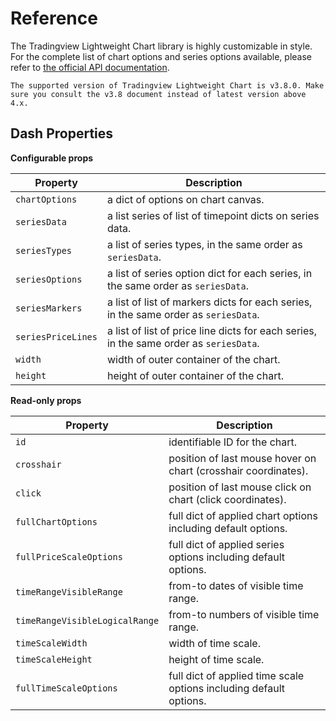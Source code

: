 # Reference

The Tradingview Lightweight Chart library is highly customizable in style. For the complete list of chart options and series options available, please refer to [the official API documentation](https://tradingview.github.io/lightweight-charts/docs/3.8).

```note
The supported version of Tradingview Lightweight Chart is v3.8.0. Make sure you consult the v3.8 document instead of latest version above 4.x.
```

## Dash Properties

**Configurable props**

|Property |Description  |
|---|---|
|`chartOptions`|a dict of options on chart canvas.|
|`seriesData`|a list series of list of timepoint dicts on series data.|
|`seriesTypes`|a list of series types, in the same order as `seriesData`.|
|`seriesOptions`|a list of series option dict for each series, in the same order as `seriesData`.|
|`seriesMarkers`|a list of list of markers dicts for each series, in the same order as `seriesData`.|
|`seriesPriceLines`|a list of list of price line dicts for each series, in the same order as `seriesData`.|
|`width`|width of outer container of the chart.|
|`height`|height of outer container of the chart.|

**Read-only props**

|Property |Description  |
|---|---|
|`id`|identifiable ID for the chart.|
|`crosshair`|position of last mouse hover on chart (crosshair coordinates).|
|`click`|position of last mouse click on chart (click coordinates).|
|`fullChartOptions`|full dict of applied chart options including default options.|
|`fullPriceScaleOptions`|full dict of applied series options including default options.|
|`timeRangeVisibleRange`|from-to dates of visible time range.|
|`timeRangeVisibleLogicalRange`|from-to numbers of visible time range.|
|`timeScaleWidth`|width of time scale.|
|`timeScaleHeight`|height of time scale.|
|`fullTimeScaleOptions`|full dict of applied time scale options including default options.|

